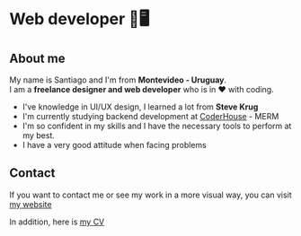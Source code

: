 # Web developer 📱🖥

## About me

My name is Santiago and I'm from <strong>Montevideo - Uruguay</strong>.<br>I am a <strong>freelance designer and web developer</strong> who is in ❤ with coding.

<ul>
    <li>I've knowledge in UI/UX design, I learned a lot from <strong>Steve Krug</strong></li>
    <li>I'm currently studying backend development at <a href="https://www.coderhouse.com.uy/">CoderHouse</a> - MERM</li>
    <li>I'm so confident in my skills and I have the necessary tools to perform at my best.</li>
    <li>I have a very good attitude when facing problems</li>
</ul>

## Contact

If you want to contact me or see my work in a more visual way, you can visit <a href="#" target="_blank">my website</a>

In addition, here is <a href="#cv">my CV</a>
